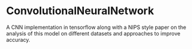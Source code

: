 # ConvolutionalNeuralNetwork
A CNN implementation in tensorflow along with a NIPS style paper on the analysis of this model on different datasets and approaches to improve accuracy.
